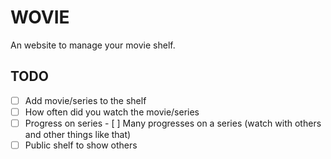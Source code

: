 # WOVIE

An website to manage your movie shelf.

## TODO
- [ ] Add movie/series to the shelf
- [ ] How often did you watch the movie/series
- [ ] Progress on series
      - [ ] Many progresses on a series (watch with others and other things like that)
- [ ] Public shelf to show others
